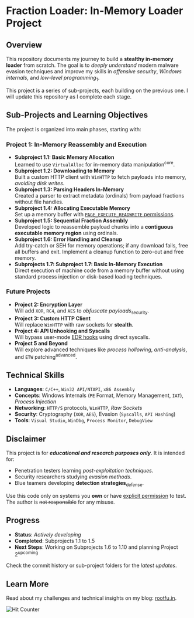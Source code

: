 # Fraction Loader: In-Memory Loader Project

## Overview
This repository documents my journey to build a **stealthy in-memory loader** from scratch. The goal is to _deeply understand_ modern malware evasion techniques and improve my skills in *offensive security*, *Windows internals*, and *low-level programming*<sub>1</sub>.

This project is a series of sub-projects, each building on the previous one. I will update this repository as I complete each stage.

## Sub-Projects and Learning Objectives
The project is organized into main phases, starting with:

### Project 1: In-Memory Reassembly and Execution
- **Subproject 1.1: Basic Memory Allocation**  
  Learned to use `VirtualAlloc` for in-memory data manipulation<sup>core</sup>.
- **Subproject 1.2: Downloading to Memory**  
  Built a custom HTTP client with `WinHTTP` to fetch payloads into memory, _avoiding disk writes_.
- **Subproject 1.3: Parsing Headers In-Memory**  
  Created a parser to extract metadata (ordinals) from payload fractions without file handles.
- **Subproject 1.4: Allocating Executable Memory**  
  Set up a memory buffer with <ins>`PAGE_EXECUTE_READWRITE` permissions</ins>.
- **Subproject 1.5: Sequential Fraction Assembly**  
  Developed logic to reassemble payload chunks into a **contiguous executable memory region** using ordinals.
- **Subproject 1.6: Error Handling and Cleanup**  
  Add try-catch or SEH for memory operations; if any download fails, free all buffers and exit. Implement a cleanup function to zero-out and free memory.  
- **Subprojects 1.7: Subproject 1.7: Basic In-Memory Execution**  
  Direct execution of machine code from a memory buffer without using standard process injection or disk-based loading techniques.

### Future Projects
- **Project 2: Encryption Layer**  
  Will add `XOR`, `RC4`, and `AES` to *obfuscate payloads*<sub>security</sub>.
- **Project 3: Custom HTTP Client**  
  Will replace `WinHTTP` with raw sockets for **stealth**.
- **Project 4: API Unhooking and Syscalls**  
  Will bypass user-mode <ins>EDR hooks</ins> using direct syscalls.
- **Project 5 and Beyond**  
  Will explore advanced techniques like *process hollowing*, *anti-analysis*, and `ETW` patching<sup>advanced</sup>.

## Technical Skills
- **Languages**: `C/C++`, `Win32 API/NTAPI`, `x86 Assembly`
- **Concepts**: Windows Internals (`PE` Format, Memory Management, `IAT`), _Process Injection_
- **Networking**: `HTTP/S` protocols, `WinHTTP`, *Raw Sockets*
- **Security**: Cryptography (`XOR`, `AES`), Evasion (`Syscalls`, `API Hashing`)
- **Tools**: `Visual Studio`, `WinDbg`, `Process Monitor`, `DebugView`

## Disclaimer
This project is for ***educational and research purposes only***. It is intended for:
- Penetration testers learning *post-exploitation techniques*.
- Security researchers studying _evasion methods_.
- Blue teamers developing **detection strategies**<sub>defense</sub>.

Use this code only on systems you **own** or have <ins>explicit permission</ins> to test. The author is ~~not responsible~~ for any misuse.

## Progress
- **Status**: *Actively developing*
- **Completed**: Subprojects 1.1 to 1.5
- **Next Steps**: Working on Subprojects 1.6 to 1.10 and planning Project 2<sup>upcoming</sup>

Check the commit history or sub-project folders for the *latest updates*.

## Learn More
Read about my challenges and technical insights on my blog: [rootfu.in](https://rootfu.in).

![Hit Counter](https://hits.sh/github.com/amberchalia/fraction_loader.svg)

